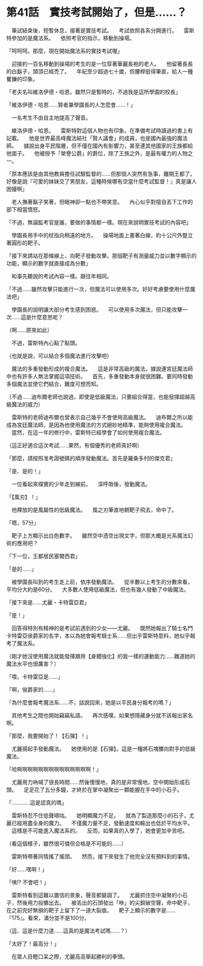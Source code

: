 # 第41話　實技考試開始了，但是……？

　筆試結束後，短暫休息，接著是實技考試。
　考試依照各系分開進行。
　雷斯特參加的是魔法系。
　依照考官的指示，移動到操場。

「呵呵呵。那麼，現在開始魔法系的實技考試喔」

　迎接約一百名移動到操場的考生的是一位穿著華麗長袍的老人。
　他留著長長的白鬍子，頭頂已經禿了。
　年紀至少超過七十歲，但腰桿挺得筆直，給人一種矍鑠的印象。

「老夫名叫維洛伊德・哈恩。雖然只是暫時的，不過我是這所學園的校長」

「維洛伊德・哈恩……賢者兼學園長的人怎麼會……！」

　一名考生不由自主地提高了聲音。

　維洛伊德・哈恩。
　雷斯特對這個人物也有印象。在準備考試時讀過的書上有記載。
　他是世界最高峰魔法結社「賢人議會」的成員，也是國內最強的魔法師。
　據說出身平民階層，但不僅在國內有影響力，甚至連其他國家的王族都給他面子。
　他被授予「榮譽公爵」的爵位，除了王族之外，是最有權力的人物之一。

「原本應該是由其他教員擔任試驗監督的……但那個人突然有急事，離開王都了。好像是說『可愛的妹妹交了男朋友。這種時候哪有空當什麼考試監督！』真是讓人困擾啊」

　老人撫著鬍子笑著，但眼神卻一點也不帶笑意。
　內心似乎對擅自丟下工作的部下相當憤怒。

「不過，無論監考官是誰，要做的事情都一樣。現在來說明實技考試的內容吧」

　學園長用手中的杖指向稍遠的地方。
　操場地面上畫著白線，約十公尺外豎立著圓形的靶子。

「接下來請站在那條線上，向靶子發動攻擊。那個靶子有測量威力並以數字顯示的功能，顯示的數字就直接成為分數」

　和事先聽說的考試內容一樣。跟往年相同。

「不過……雖然攻擊只能進行一次，但魔法可以使用多次。好好考慮要使用什麼魔法吧」

　學園長的說明讓大部分考生感到困惑。
　可以使用多次魔法，但只能攻擊一次……這是什麼意思呢？

（啊……原來如此）

　不過，雷斯特內心點了點頭。

（也就是說，可以結合多個魔法進行攻擊吧）

　魔法的多重發動形成的複合魔法。
　這是非常高級的魔法，據說連宮廷魔法師中也有許多人無法掌握這項技術。
　首先，多重發動本身就很困難。要同時發動多個魔法並使它們結合，難度可想而知。

（不過……迪布爾老師也說過，即使是低級魔法，只要組合得當，也能發揮超越高級魔法的威力）

　雷斯特的老師迪布爾也曾表示自己幾乎不會使用高級魔法。
　迪布爾之所以能成為宮廷魔法師，是因為他使用魔法的方式絕妙地精準，能夠使用複合魔法。
　當然，在這一年的修行中，雷斯特已經學會了如何使用複合魔法。

（這正好適合這次考試……果然，有個優秀的老師真好啊）

「那麼，請按照准考證號碼的順序發動魔法。首先是羅桑多村的傑克君」

「是、是的！」

　一位看起來樸實的少年走到線前。
　深呼吸後，發動魔法。

「【風刃】！」

　他釋放的是風屬性的低級魔法。
　風之刃筆直地朝靶子飛去，命中了。

「嗯，57分」

　靶子上方顯示出白色數字。
　雖然空中憑空出現文字，但那大概是光系魔法幻術的應用吧？

「下一位，王都居民塞爾西君」

「是的……」

　被學園長叫到的考生走上前，依序發動魔法。
　從半數以上考生的分數來看，平均分大約是60分。
　大多數人使用低級魔法，但也有幾人發動了中級魔法。

「接下來是……尤麗・卡特雷亞君」

「是！」

　回答得特別有精神的是考試前遇到的少女——尤麗。
　既然她報出了騎士名門卡特雷亞侯爵家的名字，本以為她會報考騎士系……但出乎雷斯特意料，她似乎報考了魔法系。

（剛才她沒使用魔法就能發揮跟用【身體強化】的我一樣的運動能力……難道她的魔法水平也很厲害？）

「喂，卡特雷亞是……」

「啊，侯爵家的……」

「為什麼會報考魔法系……不，話說回來，她是以平民身分報考的嗎？」

　其他考生之間也開始竊竊私語。
　再次感嘆，如果想隱藏身分就不該報出家名啊。

「那麼，我要開始了！【石彈】！」

　尤麗揚起手發動魔法。
　她使用的是【石彈】。這是一種將石塊擲向對手的低級魔法。

「哈啊啊啊啊啊啊啊啊啊啊啊啊啊啊！」

　尤麗用力吶喊了很長時間……然後慢慢地，真的是非常慢地，空中開始形成石頭。
　足足花了五分多鐘，才終於在掌中凝聚出一顆能握在手中的小石子。

「…………這是認真的嗎」

　雷斯特忍不住低聲嘀咕。
　她明顯魔力不足。
　就為了製造那麼小的石子，尤麗已經用盡全身的魔力。
　不僅魔力量不足，發動速度和輸出也低於平均水平。
　這樣是不可能進入魔法系的。
　反而，如果真的入學了，她會更加辛苦吧。

（看這個樣子，雖然很可憐但合格是不可能的……）

　雷斯特帶著同情搖了搖頭。
　然而，接下來發生了他完全沒有預料到的事情。

「好……嘿啊！」

「咦!? 不會吧！」

　雷斯特看到這難以置信的景象，聲音都變調了。
　尤麗抓住空中凝聚的小石子，然後用力投擲出去。
　被丟出的石頭發出「咻」的尖銳破空聲，命中靶子，在之前完好無損的靶子上留下了一道大裂痕。
　靶子上顯示的數字是……『175』。看來，滿分並不是100分。

（這、這是什麼力道……這真的是魔法考試嗎……？）

「太好了！最高分！」

　在眾人目瞪口呆之際，尤麗高高舉起勝利的拳頭。
